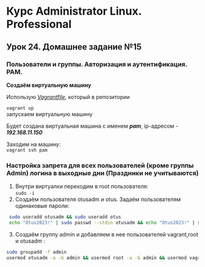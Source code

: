 # Курс Administrator Linux. Professional

## Урок 24. Домашнее задание №15

### Пользователи и группы. Авторизация и аутентификация. PAM.  
  
**Создаём виртуальную машину**  
  
Использую _[Vagrantfile](Vagrantfile)_, который в репозитории  
  
```vagrant up```  
запускаем виртуальную машину  
  
Будет создана виртуальная машина с именем **_pam_**, ip-адресом - **_192.168.11.150_**

Заходим на машину:  
```vagrant ssh pam```
  
### Настройка запрета для всех пользователей (кроме группы Admin) логина в выходные дни (Праздники не учитываются)

1. Внутри виртуалки переходим в root пользователя:  
```sudo -i```  
2. Создаём пользователя otusadm и otus. Задаём пользователям одинаковые пароли:  
```bash
 sudo useradd otusadm && sudo useradd otus    
 echo "Otus2023!" | sudo passwd --stdin otusadm && echo "Otus2023!" | sudo passwd --stdin otus
```
3. Создаём группу admin и добавляем в нее пользователей vagrant,root и otusadm :  
```bash
sudo groupadd -f admin  
usermod otusadm -a -G admin && usermod root -a -G admin && usermod vagrant -a -G admin
```

